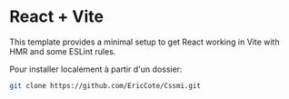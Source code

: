 # React + Vite

This template provides a minimal setup to get React working in Vite with HMR and some ESLint rules.

Pour installer localement à partir d'un dossier:

```bash
git clone https://github.com/EricCote/Cssmi.git
```

